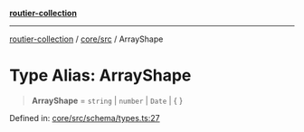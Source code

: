 [**routier-collection**](../../../README.md)

***

[routier-collection](../../../README.md) / [core/src](../README.md) / ArrayShape

# Type Alias: ArrayShape

> **ArrayShape** = `string` \| `number` \| `Date` \| \{ \}

Defined in: [core/src/schema/types.ts:27](https://github.com/Agrejus/routier/blob/ae307d61bf9883ec014a438be7cbd96d2060d092/core/src/schema/types.ts#L27)
